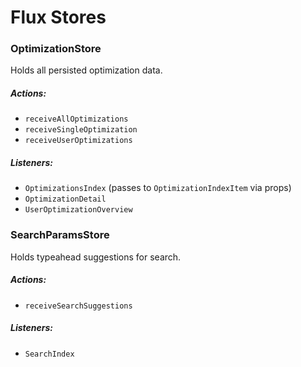 # Flux Stores

### OptimizationStore

Holds all persisted optimization data.

##### Actions:
- `receiveAllOptimizations`
- `receiveSingleOptimization`
- `receiveUserOptimizations`

##### Listeners:
- `OptimizationsIndex` (passes to `OptimizationIndexItem` via props)
- `OptimizationDetail`
- `UserOptimizationOverview`

### SearchParamsStore

Holds typeahead suggestions for search.

##### Actions:
- `receiveSearchSuggestions`

##### Listeners:
- `SearchIndex`

